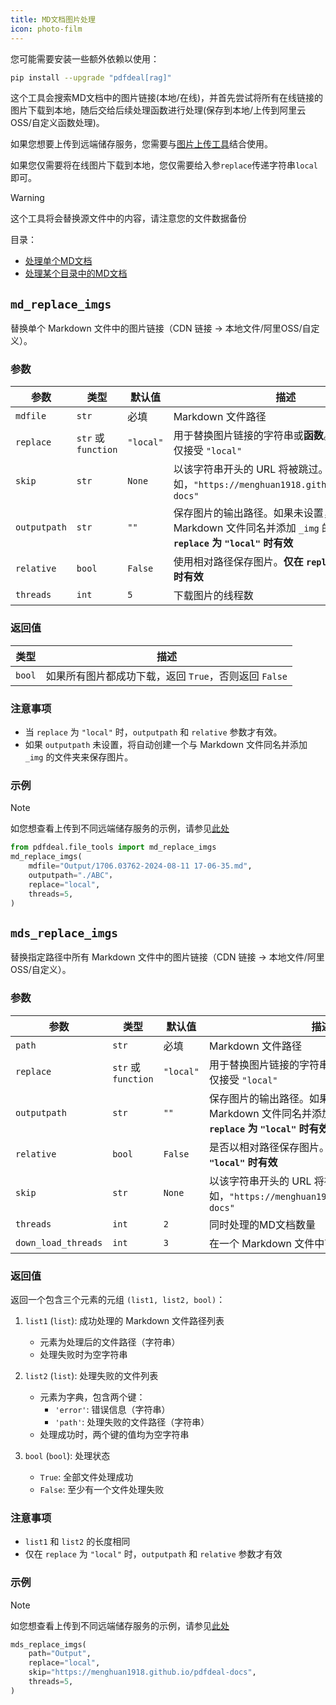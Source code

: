 ```yaml
---
title: MD文档图片处理
icon: photo-film
---
```

您可能需要安装一些额外依赖以使用：

```bash
pip install --upgrade "pdfdeal[rag]"
```

这个工具会搜索MD文档中的图片链接(本地/在线)，并首先尝试将所有在线链接的图片下载到本地，随后交给后续处理函数进行处理(保存到本地/上传到阿里云OSS/自定义函数处理)。

如果您想要上传到远端储存服务，您需要与[图片上传工具](./Upload.md)结合使用。

如果您仅需要将在线图片下载到本地，您仅需要给入参`replace`传递字符串`local`即可。

> [!warning]
> 这个工具将会替换源文件中的内容，请注意您的文件数据备份

目录：
- [处理单个MD文档](#md-replace-imgs)
- [处理某个目录中的MD文档](#mds-replace-imgs)

## `md_replace_imgs`

替换单个 Markdown 文件中的图片链接（CDN 链接 -> 本地文件/阿里OSS/自定义）。

### 参数

| 参数 | 类型 | 默认值 | 描述 |
|------|------|----------|--------|
| `mdfile` | `str` | 必填 | Markdown 文件路径 |
| `replace` | `str` 或 `function` | `"local"` | 用于替换图片链接的字符串或**函数**。当为字符串时仅接受 `"local"`  |
| `skip` | `str` | `None` | 以该字符串开头的 URL 将被跳过。例如，`"https://menghuan1918.github.io/pdfdeal-docs"` |
| `outputpath` | `str` | `""` | 保存图片的输出路径。如果未设置，将创建一个与 Markdown 文件同名并添加 `_img` 的文件夹。**仅在 `replace` 为 `"local"` 时有效** |
| `relative` | `bool` | `False` | 使用相对路径保存图片。**仅在 `replace` 为 `"local"` 时有效** |
| `threads` | `int` | `5` | 下载图片的线程数 |

### 返回值

| 类型 | 描述 |
|------|--------|
| `bool` | 如果所有图片都成功下载，返回 `True`，否则返回 `False` |

### 注意事项

- 当 `replace` 为 `"local"` 时，`outputpath` 和 `relative` 参数才有效。
- 如果 `outputpath` 未设置，将自动创建一个与 Markdown 文件同名并添加 `_img` 的文件夹来保存图片。

### 示例

> [!note]
> 如您想查看上传到不同远端储存服务的示例，请参见[此处](./Upload.md)

```python
from pdfdeal.file_tools import md_replace_imgs
md_replace_imgs(
    mdfile="Output/1706.03762-2024-08-11 17-06-35.md",
    outputpath="./ABC"，
    replace="local",
    threads=5,
)
```

## `mds_replace_imgs`

替换指定路径中所有 Markdown 文件中的图片链接（CDN 链接 -> 本地文件/阿里OSS/自定义）。

### 参数

| 参数 | 类型 | 默认值 | 描述 |
|------|------|----------|--------|
| `path` | `str` | 必填 | Markdown 文件路径 |
| `replace` | `str` 或 `function` | `"local"` | 用于替换图片链接的字符串或**函数**。当为字符串时仅接受 `"local"` |
| `outputpath` | `str` | `""` | 保存图片的输出路径。如果未设置，将创建一个与 Markdown 文件同名并添加 `_img` 的文件夹。**仅在 `replace` 为 `"local"` 时有效** |
| `relative` | `bool` | `False` | 是否以相对路径保存图片。**仅在 `replace` 为 `"local"` 时有效** |
| `skip` | `str` | `None` | 以该字符串开头的 URL 将被跳过。例如，`"https://menghuan1918.github.io/pdfdeal-docs"` |
| `threads` | `int` | `2` | 同时处理的MD文档数量 |
| `down_load_threads` | `int` | `3` | 在一个 Markdown 文件中下载图片的线程数 |

### 返回值

返回一个包含三个元素的元组 `(list1, list2, bool)`：

1. `list1` (`list`): 成功处理的 Markdown 文件路径列表
   - 元素为处理后的文件路径（字符串）
   - 处理失败时为空字符串

2. `list2` (`list`): 处理失败的文件列表
   - 元素为字典，包含两个键：
     - `'error'`: 错误信息（字符串）
     - `'path'`: 处理失败的文件路径（字符串）
   - 处理成功时，两个键的值均为空字符串

3. `bool` (`bool`): 处理状态
   - `True`: 全部文件处理成功
   - `False`: 至少有一个文件处理失败

### 注意事项

- `list1` 和 `list2` 的长度相同
- 仅在 `replace` 为 `"local"` 时，`outputpath` 和 `relative` 参数才有效

### 示例

> [!note]
> 如您想查看上传到不同远端储存服务的示例，请参见[此处](./Upload.md)

```python
mds_replace_imgs(
    path="Output",
    replace="local",
    skip="https://menghuan1918.github.io/pdfdeal-docs",
    threads=5,
)
```